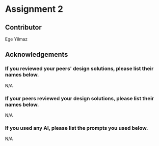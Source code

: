 # Assignment 2

## Contributor
Ege Yilmaz

## Acknowledgements
### If you reviewed your peers' design solutions, please list their names below.
N/A

### If your peers reviewed your design solutions, please list their names below.
N/A

### If you used any AI, please list the prompts you used below.
N/A
